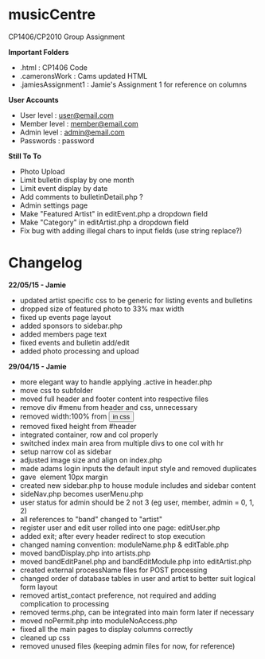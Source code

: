 musicCentre
===========
CP1406/CP2010 Group Assignment

**Important Folders**
- .html : CP1406 Code
- .cameronsWork : Cams updated HTML
- .jamiesAssignment1 : Jamie's Assignment 1 for reference on columns

**User Accounts**
- User level : user@email.com
- Member level : member@email.com
- Admin level : admin@email.com
- Passwords : password

**Still To To**
- Photo Upload
- Limit bulletin display by one month
- Limit event display by date
- Add comments to bulletinDetail.php ?
- Admin settings page
- Make "Featured Artist" in editEvent.php a dropdown field
- Make "Category" in editArtist.php a dropdown field
- Fix bug with adding illegal chars to input fields (use string replace?)


Changelog
=========

**22/05/15 - Jamie**

- updated artist specific css to be generic for listing events and bulletins
- dropped size of featured photo to 33% max width
- fixed up events page layout
- added sponsors to sidebar.php
- added members page text
- fixed events and bulletin add/edit
- added photo processing and upload

**29/04/15 - Jamie**

- more elegant way to handle applying .active in header.php
- move css to subfolder
- moved full header and footer content into respective files
- remove div #menu from header and css, unnecessary
- removed width:100% from <button> in css
- removed fixed height from #header
- integrated container, row and col properly
- switched index main area from multiple divs to one col with hr
- setup narrow col as sidebar
- adjusted image size and align on index.php
- made adams login inputs the default input style and removed duplicates
- gave <img> element 10px margin
- created new sidebar.php to house module includes and sidebar content
- sideNav.php becomes userMenu.php
- user status for admin should be 2 not 3 (eg user, member, admin = 0, 1, 2)
- all references to "band" changed to "artist"
- register user and edit user rolled into one page: editUser.php
- added exit; after every header redirect to stop execution
- changed naming convention: moduleName.php & editTable.php
- moved bandDisplay.php into artists.php
- moved bandEditPanel.php and bandEditModule.php into editArtist.php
- created external processName files for POST processing
- changed order of database tables in user and artist to better suit logical form layout
- removed artist_contact preference, not required and adding complication to processing
- removed terms.php, can be integrated into main form later if necessary
- moved noPermit.php into moduleNoAccess.php
- fixed all the main pages to display columns correctly
- cleaned up css
- removed unused files (keeping admin files for now, for reference)